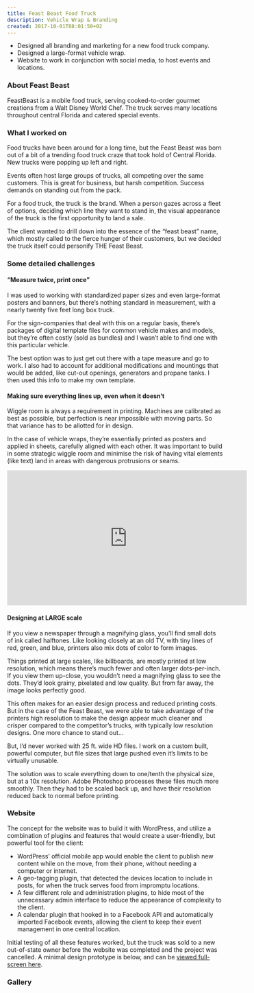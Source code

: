 ```yaml
---
title: Feast Beast Food Truck
description: Vehicle Wrap & Branding
created: 2017-10-01T08:01:50+02
---
```


<ul class="project-highlights">
  <li><span>Designed all branding and marketing for a new food truck company.</span></li>
  <li><span>Designed a large-format vehicle wrap.</span></li>
  <li><span>Website to work in conjunction with social media, to host events and locations.</span></li>
</ul>

### About Feast Beast

FeastBeast is a mobile food truck, serving cooked-to-order gourmet creations from a Walt Disney World Chef. The truck serves many locations throughout central Florida and catered special events.

### What I worked on

Food trucks have been around for a long time, but the Feast Beast was born out of a bit of a trending food truck craze that took hold of Central Florida. New trucks were popping up left and right.

Events often host large groups of trucks, all competing over the same customers. This is great for business, but harsh competition. Success demands on standing out from the pack.

For a food truck, the truck is the brand. When a person gazes across a fleet of options, deciding which line they want to stand in, the visual appearance of the truck is the first opportunity to land a sale.

The client wanted to drill down into the essence of the “feast beast” name,  which mostly called to the fierce hunger of their customers, but we decided the truck itself could personify THE Feast Beast.

<photoswipe-gallery singleImage="true">
  <photoswipe-image
    imageURL="projects/feastbeast/feastbeast--ref.jpg"
    :classes="'large'"
    :caption="'The FeastBeast Food Truck in action'" />
</photoswipe-gallery>

### Some detailed challenges

#### “Measure twice, print once”

I was used to working with standardized paper sizes and even large-format posters and banners, but there’s nothing standard in measurement, with a nearly twenty five feet long box truck.

For the sign-companies that deal with this on a regular basis, there’s packages of digital template files for common vehicle makes and models, but they’re often costly (sold as bundles) and I wasn’t able to find one with this particular vehicle.

The best option was to just get out there with a tape measure and go to work. I also had to account for additional modifications and mountings that would be added, like cut-out openings, generators and propane tanks. I then used this info to make my own template.

<photoswipe-gallery gallery="true">
  <photoswipe-image
    imageURL="projects/feastbeast/feastbeast--measurements.jpg"
    :classes="''"
    :caption="'Some of the reference photos with measurement notes'" />
    <photoswipe-image
    imageURL="projects/feastbeast/feastbeast--profile-templates.jpg"
    :classes="''"
    :caption="'Template created based on measurements'" />
</photoswipe-gallery>

#### Making sure everything lines up, even when it doesn’t

Wiggle room is always a requirement in printing. Machines are calibrated as best as possible, but perfection is near impossible with moving parts. So that variance has to be allotted for in design.

In the case of vehicle wraps, they’re essentially printed as posters and applied in sheets, carefully aligned with each other. It was important to build in some strategic wiggle room and minimise the risk of having vital elements (like text) land in areas with dangerous protrusions or seams.

<photoswipe-gallery singleImage="true">
  <div class="grid-item large">
    <iframe width="560" height="315" src="https://www.youtube.com/embed/lG0juIfuY_I" frameborder="0" allow="accelerometer; autoplay; encrypted-media; gyroscope; picture-in-picture" allowfullscreen></iframe>
  </div>
</photoswipe-gallery>

#### Designing at LARGE scale

If you view a newspaper through a magnifying glass, you’ll find small dots of ink called halftones. Like looking closely at an old TV, with tiny lines of red, green, and blue, printers also mix dots of color to form images.

Things printed at large scales, like billboards, are mostly printed at low resolution, which means there’s much fewer and often larger dots-per-inch. If you view them up-close, you wouldn’t need a magnifying glass to see the dots. They’d look grainy, pixelated and low quality. But from far away, the image looks perfectly good.

This often makes for an easier design process and reduced printing costs. But in the case of the Feast Beast, we were able to take advantage of the printers high resolution to make the design appear much cleaner and crisper compared to the competitor’s trucks, with typically low resolution designs. One more chance to stand out...

But, I’d never worked with 25 ft. wide HD  files. I work on a custom built, powerful computer, but file sizes that large pushed even it’s limits to be virtually unusable.

The solution was to scale everything down to one/tenth the physical size, but at a 10x resolution. Adobe Photoshop processes these files much more smoothly. Then they had to be scaled back up, and have their resolution reduced back to normal before printing.

### Website

The concept for the website was to build it with WordPress, and utilize a combination of plugins and features that would create a user-friendly, but powerful tool for the client:

 * WordPress’ official mobile app would enable the client to publish new content while on the move, from their phone, without needing a computer or internet.
 * A geo-tagging plugin, that detected the devices location to include in posts, for when the truck serves food from impromptu locations.
 * A few different role and administration plugins, to hide most of the unnecessary admin interface to reduce the appearance of complexity to the client.
 * A calendar plugin that hooked in to a Facebook API and automatically imported Facebook events, allowing the client to keep their event management in one central location.

Initial testing of all these features worked, but the truck was sold to a new out-of-state owner before the website was completed and the project was cancelled. A minimal design prototype is below, and can be [viewed full-screen here]().

### Gallery

<photoswipe-gallery gallery="true" fullWidth="true">
  <photoswipe-image
    imageURL="projects/feastbeast/feastbeast--logo.jpg"
    :classes="'long'"
    :caption="'FeastBeast Logo'" />
    <photoswipe-image
    imageURL="projects/feastbeast/feastbeast--perspective.jpg"
    :classes="''"
    :caption="'Final proof of what the truck would look like'" />
    <photoswipe-image
    imageURL="projects/feastbeast/feastbeast--printing.jpg"
    :classes="''"
    :caption="'Printing of the vinyl wrapping'" />
    <photoswipe-image
    imageURL="projects/feastbeast/feastbeast--side.jpg"
    :classes="'medium'"
    :caption="'The side of the truck'" />
    <photoswipe-image
    imageURL="projects/feastbeast/feastbeast--front.jpg"
    :classes="'medium'"
    :caption="'The front of the truck'" />
    <photoswipe-image
    imageURL="projects/feastbeast/feastbeast--front-angle.jpg"
    :classes="'medium'"
    :caption="'The front of the truck at an angle'" />
    <photoswipe-image
    imageURL="projects/feastbeast/feastbeast--back.jpg"
    :classes="''"
    :caption="'The back of the truck'" />
    <photoswipe-image
    imageURL="projects/feastbeast/feastbeast--orlando-weekly.jpg"
    :classes="'tall'"
    :caption="'As featured in the “Orlando Weekly” magazine'" />
    <photoswipe-image
    imageURL="projects/feastbeast/feastbeast--branding.jpg"
    :classes="''"
    :caption="'Some additional branded items; A paper bag for serving food, and a rewards card for repeat customers.'" />
    <photoswipe-image
    imageURL="projects/feastbeast/feastbeast--action-shot.jpg"
    :classes="''"
    :caption="'The FeastBeast Food Truck in action'" />
</photoswipe-gallery>